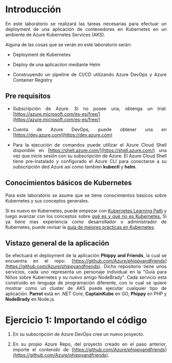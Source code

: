 # Introducción

<div style="text-align: justify">
 
En este laboratorio se realizará las tareas necesarias para efectuar un deployment de una aplicación de contenedores en Kubernetes en un ambiente de Azure Kubernetes Services (AKS).

Alguna de las cosas que se verán en este laboratorio serán:

- Deployment de Kubernetes

- Deploy de una aplicaciíon mediante Helm

- Construyendo un pipeline de CI/CD utilizando Azure DevOps y Azure Container Registry

## Pre requisitos
- Subscripción de Azure. Sí no posee una, obtenga un trial: [https://azure.microsoft.com/es-es/free/](https://azure.microsoft.com/es-es/free/)

- Cuenta de Azure DevOps, puede obtener una en [https://dev.azure.com](https://dev.azure.com)

- Para la ejecución de comandos puede utilizar el Azure Cloud Shell disponible en [https://shell.azure.com/](https://shell.azure.com/) una vez que inicie sesión con su subscripción de Azure. El Azure Cloud Shell tiene pre-instalado y configurado el Azure CLI para conectarse a su subscripción ded Azure así como tambien **kubectl** y **helm**.

## Conocimientos básicos de Kubernetes
Para este laboratorio se asume que se tiene conocimientos básicos sobre Kubernetes y sus conceptos generales.

Si es nuevo en Kubernetes, puede empezar con [Kubernetes Learning Path](https://aka.ms/LearnKubernetes "Kubernetes Learning Path") y luego avanzar con los conceptos sobre [qué es y qué no es Kubernetes.](https://aka.ms/k8sLearning "qué es y qué no es Kubernetes.") Si ya tiene mas experiencia como desarrollador o administrador de Kubernetes, puede revisar la [guía de mejores prácticas en Kubernetes](https://aka.ms/aks/bestpractices "guía de mejores prácticas en Kubernetes").

## Vistazo general de la aplicación
Se efectuará el deployment de la aplicación **Phippy and Friends**, la cual se encuentra en el repo: [https://github.com/Azure/phippyandfriends](https://github.com/Azure/phippyandfriends). Dicho repositorio tiene unos servicios, cada uno representa un personaje individual en la "Guía para Niños sobre Kubernetes y su nuevo amigo NodeBrady". Cada servicio esta construído en lenguaje de programación diferente, con lo cual se quiere mostrar como un cluster de AKS puede ejecutar cualquier tipo de aplicación. **Parrot** está en .NET Core, **CaptainKube** en GO, **Phippy** en PHP y **NodeBrady**  en Node.js.

# Ejercicio 1: Importando el código

1. En su subscripción de Azure DevOps cree un nuevo proyecto.
  
2. En su propio Azure Repo, del proyecto creado en el paso anterior, importe el contenido de [https://github.com/Azure/phippyandfriends](https://github.com/Azure/phippyandfriends).




</div>